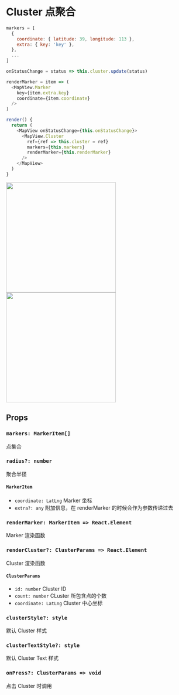 # Cluster 点聚合

```javascript
markers = [
  {
    coordinate: { latitude: 39, longitude: 113 },
    extra: { key: 'key' },
  },
  ...
]

onStatusChange = status => this.cluster.update(status)

renderMarker = item => (
  <MapView.Marker
    key={item.extra.key}
    coordinate={item.coordinate}
  />
)

render() {
  return (
    <MapView onStatusChange={this.onStatusChange}>
      <MapView.Cluster
        ref={ref => this.cluster = ref}
        markers={this.markers}
        renderMarker={this.renderMarker}
      />
    </MapView>
  )
}
```
<img src="https://user-images.githubusercontent.com/1709072/36655484-ed17649e-1afd-11e8-81c5-04a981862b1a.png" width=300> <img src="https://user-images.githubusercontent.com/1709072/36655483-ecbb4b64-1afd-11e8-954c-ded218f8a696.png" width=300>

## Props

### `markers: MarkerItem[]`
点集合

### `radius?: number`
聚合半径

#### `MarkerItem`
- `coordinate: LatLng` Marker 坐标
- `extra?: any` 附加信息，在 renderMarker 的时候会作为参数传递过去

### `renderMarker: MarkerItem => React.Element`
Marker 渲染函数

### `renderCluster?: ClusterParams => React.Element`
Cluster 渲染函数

#### `ClusterParams`
- `id: number` Cluster ID
- `count: number` CLuster 所包含点的个数
- `coordinate: LatLng` Cluster 中心坐标

### `clusterStyle?: style`
默认 Cluster 样式

### `clusterTextStyle?: style`
默认 Cluster Text 样式

### `onPress?: ClusterParams => void`
点击 Cluster 时调用
